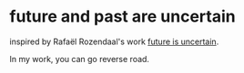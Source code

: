 future and past are uncertain
==============================
inspired by Rafaël Rozendaal's work [future is uncertain](http://www.futureisuncertain.com/).

In my work, you can go reverse road.

